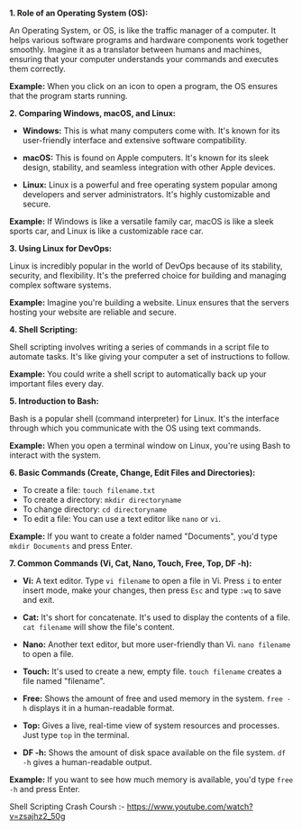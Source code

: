 

**1. Role of an Operating System (OS):**

An Operating System, or OS, is like the traffic manager of a computer. It helps various software programs and hardware components work together smoothly. Imagine it as a translator between humans and machines, ensuring that your computer understands your commands and executes them correctly.

**Example:** When you click on an icon to open a program, the OS ensures that the program starts running.

**2. Comparing Windows, macOS, and Linux:**

- **Windows:** This is what many computers come with. It's known for its user-friendly interface and extensive software compatibility.

- **macOS:** This is found on Apple computers. It's known for its sleek design, stability, and seamless integration with other Apple devices.

- **Linux:** Linux is a powerful and free operating system popular among developers and server administrators. It's highly customizable and secure.

**Example:** If Windows is like a versatile family car, macOS is like a sleek sports car, and Linux is like a customizable race car.

**3. Using Linux for DevOps:**

Linux is incredibly popular in the world of DevOps because of its stability, security, and flexibility. It's the preferred choice for building and managing complex software systems.

**Example:** Imagine you're building a website. Linux ensures that the servers hosting your website are reliable and secure.

**4. Shell Scripting:**

Shell scripting involves writing a series of commands in a script file to automate tasks. It's like giving your computer a set of instructions to follow.

**Example:** You could write a shell script to automatically back up your important files every day.

**5. Introduction to Bash:**

Bash is a popular shell (command interpreter) for Linux. It's the interface through which you communicate with the OS using text commands.

**Example:** When you open a terminal window on Linux, you're using Bash to interact with the system.

**6. Basic Commands (Create, Change, Edit Files and Directories):**

- To create a file: `touch filename.txt`
- To create a directory: `mkdir directoryname`
- To change directory: `cd directoryname`
- To edit a file: You can use a text editor like `nano` or `vi`.

**Example:** If you want to create a folder named "Documents", you'd type `mkdir Documents` and press Enter.

**7. Common Commands (Vi, Cat, Nano, Touch, Free, Top, DF -h):**

- **Vi:** A text editor. Type `vi filename` to open a file in Vi. Press `i` to enter insert mode, make your changes, then press `Esc` and type `:wq` to save and exit.

- **Cat:** It's short for concatenate. It's used to display the contents of a file. `cat filename` will show the file's content.

- **Nano:** Another text editor, but more user-friendly than Vi. `nano filename` to open a file.

- **Touch:** It's used to create a new, empty file. `touch filename` creates a file named "filename".

- **Free:** Shows the amount of free and used memory in the system. `free -h` displays it in a human-readable format.

- **Top:** Gives a live, real-time view of system resources and processes. Just type `top` in the terminal.

- **DF -h:** Shows the amount of disk space available on the file system. `df -h` gives a human-readable output.

**Example:** If you want to see how much memory is available, you'd type `free -h` and press Enter.

Shell Scripting Crash Coursh :- https://www.youtube.com/watch?v=zsajhz2_50g